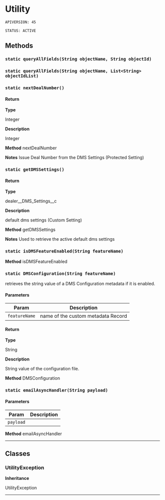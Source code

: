 # Utility

`APIVERSION: 45`

`STATUS: ACTIVE`
## Methods
### `static queryAllFields(String objectName, String objectId)`
### `static queryAllFields(String objectName, List<String> objectIdList)`
### `static nextDealNumber()`
#### Return

**Type**

Integer

**Description**

Integer


**Method** nextDealNumber


**Notes** Issue Deal Number from the DMS Settings (Protected Setting)

### `static getDMSSettings()`
#### Return

**Type**

dealer__DMS_Settings__c

**Description**

default dms settings (Custom Setting)


**Method** getDMSSettings


**Notes** Used to retrieve the active default dms settings

### `static isDMSFeatureEnabled(String featureName)`

**Method** isDMSFeatureEnabled

### `static DMSConfiguration(String featureName)`

retrieves the string value of a DMS Configuration metadata if it is enabled.

#### Parameters

|Param|Description|
|---|---|
|`featureName`|name of the custom metadata Record|

#### Return

**Type**

String

**Description**

String value of the configuration file.


**Method** DMSConfiguration

### `static emailAsyncHandler(String payload)`
#### Parameters

|Param|Description|
|---|---|
|`payload`||


**Method** emailAsyncHandler

---
## Classes
### UtilityException

**Inheritance**

UtilityException


---
